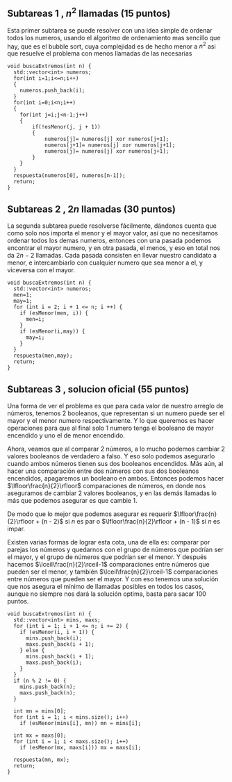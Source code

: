 ## Subtareas 1 , $n^2$ llamadas (15 puntos)

Esta primer subtarea se puede resolver con una idea simple de ordenar todos los numeros, usando el algoritmo de ordenamiento mas sencillo que hay, que es el bubble sort, cuya complejidad es de hecho menor a $n^2$ asi que resuelve el problema con menos llamadas de las necesarias
 
```
void buscaExtremos(int n) {
  std::vector<int> numeros;
  for(int i=1;i<=n;i++)
  {
  	numeros.push_back(i);
  }
  for(int i=0;i<n;i++)
  {
  	for(int j=i;j<n-1;j++)
  	{
  		if(!esMenor(j, j + 1))
  		{
  			numeros[j]= numeros[j] xor numeros[j+1];
			numeros[j+1]= numeros[j] xor numeros[j+1];
			numeros[j]= numeros[j] xor numeros[j+1];	
		}
	}
  }
  respuesta(numeros[0], numeros[n-1]);
  return;
}
```
## Subtareas 2 , $2n$ llamadas (30 puntos)

La segunda subtarea puede resolverse fácilmente, dándonos cuenta que como solo nos importa el menor y el mayor valor, así que no necesitamos ordenar todos los demas numeros, entonces con una pasada podemos encontrar el mayor numero, y en otra pasada, el menos, y eso en total nos da $2n-2$ llamadas. Cada pasada consisten en llevar nuestro candidato a menor, e intercambiarlo con cualquier numero que sea menor a el, y viceversa con el mayor.

```
void buscaExtremos(int n) {
  std::vector<int> numeros;
  men=1;
  may=1;
  for (int i = 2; i + 1 <= n; i ++) {
    if (esMenor(men, i)) {
      men=i;
    } 
    if (esMenor(i,may)) {
      may=i;
    }
  }
  respuesta(men,may);
  return;
}
```
## Subtareas 3 , solucion oficial (55 puntos)

Una forma de ver el problema es que para cada valor de nuestro arreglo de números, tenemos 2 booleanos, que representan si un numero puede ser el mayor y el menor numero respectivamente. Y lo que queremos es hacer operaciones para que al final solo 1 numero tenga el booleano de mayor encendido y uno el de menor encendido.

Ahora, veamos que al comparar 2 números, a lo mucho podemos cambiar 2 valores booleanos de verdadero a falso. Y eso solo podemos asegurarlo cuando ambos números tienen sus dos booleanos encendidos. Más aún, al hacer una comparación entre dos números con sus dos booleanos encendidos, apagaremos un booleano en ambos. Entonces podemos hacer $\lfloor\frac{n}{2}\rfloor$ comparaciones de números, en donde nos aseguramos de cambiar 2 valores booleanos, y en las demás llamadas lo más que podemos asegurar es que cambie 1. 

De modo que lo mejor que podemos asegurar es requerir $\lfloor\frac{n}{2}\rfloor + (n - 2)$ si $n$ es par o $\lfloor\frac{n}{2}\rfloor + (n - 1)$ si $n$ es impar.

Existen varias formas de lograr esta cota, una de ella es: comparar por parejas los números y quedarnos con el grupo de números que podrían ser el mayor, y el grupo de números que podrían ser el menor. Y después hacemos $\lceil\frac{n}{2}\rceil-1$ comparaciones entre números que pueden ser el menor, y también $\lceil\frac{n}{2}\rceil-1$ comparaciones entre números que pueden ser el mayor. Y con eso tenemos una solución que nos asegura  el mínimo de llamadas posibles en todos los casos, aunque no siempre nos dará la solución optima, basta para sacar 100 puntos.

```
void buscaExtremos(int n) {
  std::vector<int> mins, maxs;
  for (int i = 1; i + 1 <= n; i += 2) {
    if (esMenor(i, i + 1)) {
      mins.push_back(i);
      maxs.push_back(i + 1);
    } else {
      mins.push_back(i + 1);
      maxs.push_back(i);
    }
  }
  if (n % 2 != 0) {
    mins.push_back(n);
    maxs.push_back(n);
  }

  int mn = mins[0];
  for (int i = 1; i < mins.size(); i++)
    if (esMenor(mins[i], mn)) mn = mins[i];

  int mx = maxs[0];
  for (int i = 1; i < maxs.size(); i++)
    if (esMenor(mx, maxs[i])) mx = maxs[i];

  respuesta(mn, mx);
  return;
}
```